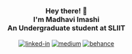 <div align="center">
  
<h3>Hey there! 👋<br>I'm Madhavi Imashi <br>An Undergraduate student at SLIIT</h3> 
  
<!--   ![Imashi's GitHub stats](https://github-readme-stats.vercel.app/api?username=MadhaviImashi&show_icons=true&theme=radical) -->
  

[<img align="center" alt="linked-in" src="https://img.shields.io/badge/linkedin-%230077B5.svg?&style=for-the-badge&logo=linkedin&logoColor=white" />](https://www.linkedin.com/in/madhaviuyanahewa/)
  [<img align="center" alt="medium" target="_blank" src="https://img.shields.io/badge/medium-%2312100E.svg?&style=for-the-badge&logo=medium&logoColor=white" />](https://medium.com/@madhaviuyanahewa)
  [<img align="center" alt="behance" target="_blank" src="https://img.shields.io/badge/-Behance-%232C3454?style=for-the-badge&logo=behance&logoColor=white" />](https://www.behance.net/madhaviuyanahe)
  
</div>

  

